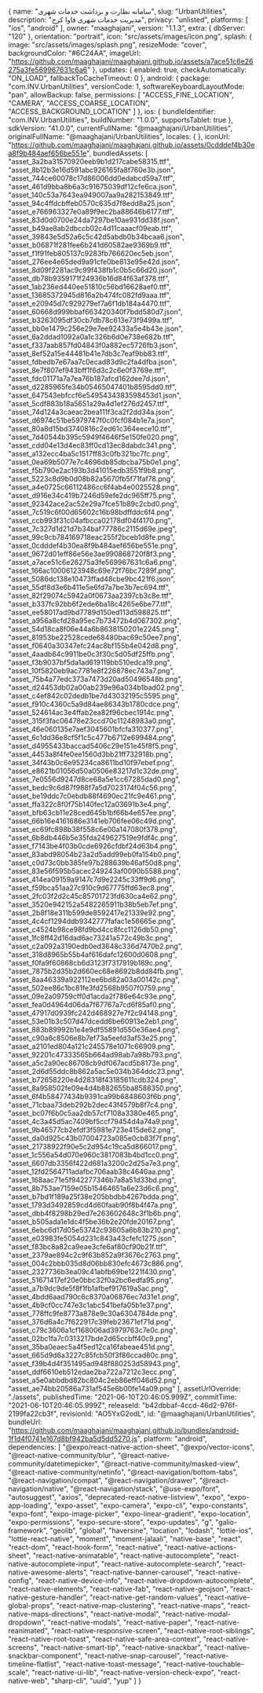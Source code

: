 {
name: "سامانه نظارت و برداشت خدمات شهری",
slug: "UrbanUtilities",
description: "مدیریت خدمات شهری فاوا کرج",
privacy: "unlisted",
platforms: [
"ios",
"android"
],
owner: "maaghajani",
version: "1.1.3",
extra: {
dbServer: "120"
},
orientation: "portrait",
icon: "src/assets/images/icon.png",
splash: {
image: "src/assets/images/splash.png",
resizeMode: "cover",
backgroundColor: "#6C24AA",
imageUrl: "https://github.com/maaghajani/maaghajani.github.io/assets/a7ace51c6e26275a3fe569967631c6a6"
},
updates: {
enabled: true,
checkAutomatically: "ON_LOAD",
fallbackToCacheTimeout: 0
},
android: {
package: "com.INV.UrbanUtilities",
versionCode: 1,
softwareKeyboardLayoutMode: "pan",
allowBackup: false,
permissions: [
"ACCESS_FINE_LOCATION",
"CAMERA",
"ACCESS_COARSE_LOCATION",
"ACCESS_BACKGROUND_LOCATION"
]
},
ios: {
bundleIdentifier: "com.INV.UrbanUtilities",
buildNumber: "1.0.0",
supportsTablet: true
},
sdkVersion: "41.0.0",
currentFullName: "@maaghajani/UrbanUtilities",
originalFullName: "@maaghajani/UrbanUtilities",
locales: { },
iconUrl: "https://github.com/maaghajani/maaghajani.github.io/assets/0cdddef4b30ea8f9b484aef656be551e",
bundledAssets: [
"asset_3a2ba31570920eeb9b1d217cabe58315.ttf",
"asset_8b12b3e16d591abc926165fa8f760e3b.json",
"asset_744ce60078c17d86006dd0edabcd59a7.ttf",
"asset_461d9bba8b6a3c91675039df12cfe6ca.json",
"asset_140c53a7643ea949007aa9a282153849.ttf",
"asset_94c4ffdcbffeb0570c635d7f8edd8a25.json",
"asset_e766963327e0a89f9ec2ba88646b6177.ttf",
"asset_83d0d0700e24da7297be10ae931dd38f.json",
"asset_b49ae8ab2dbccb02c4d11caaacf09eab.ttf",
"asset_39843e5d52a6c5c42d5abdb0b34bcaa6.json",
"asset_b06871f281fee6b241d60582ae9369b9.ttf",
"asset_f1f91feb805137c9283fb766620ec5eb.json",
"asset_276ee4e65ded9a91cfe0be813e95e42d.json",
"asset_8d09f2281ac9c99f438fb1c0b5c66d20.json",
"asset_db78b9359171f24936b16d84f63af378.ttf",
"asset_1ab236ed440ee51810c56bd16628aef0.ttf",
"asset_13685372945d816a2b474fc082fd9aaa.ttf",
"asset_e20945d7c929279ef7a6f1db184a4470.ttf",
"asset_60668d999bbaf663420340f7bdd580d7.json",
"asset_b3263095df30cb7db78c613e73f9499a.ttf",
"asset_bb0e1479c256e29e7ee92433a5e4b43e.json",
"asset_6a2ddad1092a0a1c326b6d0e738e682b.ttf",
"asset_f337aab857fd04843f0a882ec5726fb3.json",
"asset_8ef52a15e44481b41e7db3c7eaf9bb83.ttf",
"asset_fdbedb7e67aa7c0ecad83d9c2fa4dfba.json",
"asset_8e7f807ef943bff1f6d3c2c6e0f3769e.ttf",
"asset_fdc01171a7a7ea76b187afcd162dee7d.json",
"asset_d2285965fe34b05465047401b8595dd0.ttf",
"asset_647543ebfccf6e5495434383598453d1.json",
"asset_5cdf883b18a5651a29a4d1ef276d2457.ttf",
"asset_74d124a3caeac2bea111f3ca2f2dd34a.json",
"asset_d6974c51be5979747f0c0fcf084b1e7a.json",
"asset_80a8d15bd3740816c2ed61c364eece10.ttf",
"asset_7d40544b395c5949f4646f5e150fe020.png",
"asset_cdd04e13d4ec83ff0cd13ec8dabdc341.png",
"asset_a132ecc4ba5c1517ff83c0fb321bc7fc.png",
"asset_0ea69b5077e7c4696db85dbcba75b0e1.png",
"asset_f5b790e2ac193b3d41015edb3551f9b8.png",
"asset_5223c8d9b0d08b82a5670fb5f71faf78.png",
"asset_a4e0725c66112486cc6f4ab4e0025528.png",
"asset_d916e34c419b7246d59efe2dc965ff75.png",
"asset_92342ace2ac52e29a7fce51b89c2cbd0.png",
"asset_7c519c6f00d65602c16b98bdffddc6f4.png",
"asset_ccb993f31c04afbcca02178df04f4170.png",
"asset_7c327d1d21d7b34baf77786c2115d69e.jpeg",
"asset_99c9cb784169718eac255f2bceb1d8fe.png",
"asset_0cdddef4b30ea8f9b484aef656be551e.png",
"asset_9672d01eff86e56e3ae990868720f8f3.png",
"asset_a7ace51c6e26275a3fe569967631c6a6.png",
"asset_166ac10006123948c69e72f76bc7289f.png",
"asset_5086dc138e10473ffad48cbe9bc421f6.json",
"asset_55df8d3e6b411e5e6fd7a7be3b7ec694.ttf",
"asset_82f29074c5942a0f0673aa2397cb3c8e.ttf",
"asset_b337fc92bb6f2ede6ba18c4265e6be77.ttf",
"asset_ee58017ad9bd7789d150ed113d598825.ttf",
"asset_a956a8cfd28a95ec7b73472b4d067302.png",
"asset_54d18ca8f06e44a6b8638150201e2245.png",
"asset_81953be22528cede68480bac69c50ee7.png",
"asset_f0640a30347efc24ac8bf155b4e042d8.png",
"asset_4aadb64c9911be0c3f30c5d05df25ffb.png",
"asset_f3b9037bf5da1ad619119bb510edca19.png",
"asset_10f5820eb9ac7781e8f226878ec743a7.png",
"asset_75b4a77edc373a7473d20ad50496548b.png",
"asset_d24453db02a00ab239e96a034b1bad02.png",
"asset_c4ef842c02dedb1be7d43032195c5595.png",
"asset_f910c4360c5a9d84ae86343b1780cdce.png",
"asset_524614ac3e4ffab2ea82f96cbec1914c.png",
"asset_315f3fac06478e23ccd70c11248983a0.png",
"asset_46e060135e7aef3045601bfcfa310377.png",
"asset_6c1dd36e8cf5f1c5c477b6712e699484.png",
"asset_d4955433baccad5406c29e151e45f8f5.png",
"asset_4453a8f4fe0ee1560d3bb21ff732918b.png",
"asset_34f43b0c6e95234ca8611bd10f97ebef.png",
"asset_e8621b01056d50a0506e83217d1c32de.png",
"asset_7e0556d9247d8ce68a5e1cc67285dad0.png",
"asset_bedc9c6d87f988f7a5d7023174f04c56.png",
"asset_be19ddc7c0ebdb88f4690ec21fc9e461.png",
"asset_ffa322c8f0f75b140fec12a03691b3e4.png",
"asset_bfb63cb11e28ced645b1bf66b4e657ee.png",
"asset_66b16e4161686e3141eb706fee06c49d.png",
"asset_ec69fc898b38f558c6e00a147080f378.png",
"asset_6b8db446b5e35fda249627519e9fdf4c.png",
"asset_f7143be4f03b0cde6926cfdbf24d63b4.png",
"asset_83abd98054b23a2d5add99eb0fa154b0.png",
"asset_c0d73c0bb385fe97b288639b46af50d8.png",
"asset_83e56f595b5acec249243af0090b5588.png",
"asset_414ea09159a9147c7d9e2245c33ff9d6.png",
"asset_f59bca51aa27c910c9d67775ffd63ec8.png",
"asset_2fc03f2d2c45c85701723fd630ca4e62.png",
"asset_3520e942152a5482265911b38b5eb7ef.png",
"asset_2b8f18e311b599de8592417e21339e92.png",
"asset_4c4cf1294ddb9342777fafac1e56665e.png",
"asset_c4524b98ce98fd9bd4cc8fcc1126db50.png",
"asset_1fc8ff42d16dad6ac73241a572c49b3c.png",
"asset_c2a092a3190edb0ed3648c336d7470b2.png",
"asset_318d8965b55b4af616dafc12600d0608.png",
"asset_f0fa9f60868cb6d3123f7317919b189c.png",
"asset_7875b2d35b2d660ec68e8692b8dd84fb.png",
"asset_8aa46339a922112ee6bd82a03a00142c.png",
"asset_502ee86c1bc81fe3fd2568b9507f0759.png",
"asset_09e2a09759cff0d1acda2f786e64c93e.png",
"asset_fea0d4964d06da7f67767a7cd6f85af0.png",
"asset_47917d0939fc242d468927e7f2c94148.png",
"asset_53e01b3c507d47dcedd6be60913e2eb1.png",
"asset_883b89992b1e4e9df55891d550e36ae4.png",
"asset_c90a6c8506e8b7ef73a5eefd3af53e25.png",
"asset_a2101ed804a121c245578e1071c66909.png",
"asset_92201c47333565b664ad98ab7a98b793.png",
"asset_a5c2a90ec86708cb9df067acd5b8173e.png",
"asset_2d6d55ddc8b862a5ac5e034b364ddc23.png",
"asset_b72658220e4d28318f43185611cdb324.png",
"asset_8a958502fe09e4d4b882655ba8588350.png",
"asset_6f4b58477434b9391ca99b6848603f6b.png",
"asset_71cbaa73deb292b2dec43f4579b8f7c4.png",
"asset_bc07f6b0c5aa2db57cf7108a3380e465.png",
"asset_4c3a45d5ac7409bf5ccf79454d4a74a9.png",
"asset_9b46577cb2efdf3f5981e723e415de62.png",
"asset_da0d925c43b07004723a085e0cb83f7f.png",
"asset_21738922f90e5c2d954c19ca5d866017.png",
"asset_1c556a54d070e960c3817083b4bd1cc0.png",
"asset_6607db3356f422d681a3200c2d25a7e3.png",
"asset_12fd2564711adafbc706aab38c4640aa.png",
"asset_168aac71e5f942277346b7a8a51d33bd.png",
"asset_8b753ae7159e05b15464651a6e23d6c6.png",
"asset_b7bd1f189a25f38e205bbdbb4267bdda.png",
"asset_1793d3492859cd4d60faab90f8b4f47a.png",
"asset_dbb4f8298b29ed7e263602648c3f1b6b.png",
"asset_b505ada1e1dc4f5be36b2e20fde20167.png",
"asset_6ebc6d17d05e53742c93605a6b83b210.png",
"asset_e03983fe5054d231c843a43cfefc1275.json",
"asset_f83bc8a82ca9eae3cfe6af80cf90b21f.ttf",
"asset_2379ae894c2c9f63b852a9f3676c2763.png",
"asset_004c2bbb035d8d06bb830efc4673c886.png",
"asset_2327736b3ea09c41abfb69be1221f430.png",
"asset_51671417ef20e0bbc32f0a2bc6edfa95.png",
"asset_a7b9dc9de5f8f1fb1afbef917619a5ac.png",
"asset_4bdd6aad790c6c8370a06876ec7d31e1.png",
"asset_4b9cf0cc747e3c1abc541befa05b1e37.png",
"asset_778ffc9fe8773a878e9c30a6304784de.png",
"asset_376d6a4c7f622917c39feb23671ef71d.png",
"asset_c79c3606a1cf168006ad3979763c7e0c.png",
"asset_02bc1fa7c0313217bde2d65ccbff40c9.png",
"asset_35ba0eaec5a4f5ed12ca16fabeae451d.png",
"asset_665d9d6a3227c85fcb50f3f86ccad80c.png",
"asset_f39b4d4f351495ad948f880253d58943.png",
"asset_ddf6610eb512edae2ba722a7212c3ecc.png",
"asset_a5e0abbdbd82bc804c2eb86eff046d52.png",
"asset_ae74bb20586a731af545e6b00fe14a09.png"
],
assetUrlOverride: "./assets",
publishedTime: "2021-06-10T20:46:05.999Z",
commitTime: "2021-06-10T20:46:05.999Z",
releaseId: "b42dbbaf-4ccd-46d2-976f-2199fa22cb3f",
revisionId: "AO5YxG2odL",
id: "@maaghajani/UrbanUtilities",
bundleUrl: "https://github.com/maaghajani/maaghajani.github.io/bundles/android-1f1d4f0741e167d8bf942ba5d5dd5270.js",
platform: "android",
dependencies: [
"@expo/react-native-action-sheet",
"@expo/vector-icons",
"@react-native-community/blur",
"@react-native-community/datetimepicker",
"@react-native-community/masked-view",
"@react-native-community/netinfo",
"@react-navigation/bottom-tabs",
"@react-navigation/compat",
"@react-navigation/drawer",
"@react-navigation/native",
"@react-navigation/stack",
"@use-expo/font",
"autosuggest",
"axios",
"deprecated-react-native-listview",
"expo",
"expo-app-loading",
"expo-asset",
"expo-camera",
"expo-cli",
"expo-constants",
"expo-font",
"expo-image-picker",
"expo-linear-gradient",
"expo-location",
"expo-permissions",
"expo-secure-store",
"expo-updates",
"g",
"galio-framework",
"geolib",
"global",
"haversine",
"location",
"lodash",
"lottie-ios",
"lottie-react-native",
"moment",
"moment-jalaali",
"native-base",
"react",
"react-dom",
"react-hook-form",
"react-native",
"react-native-actions-sheet",
"react-native-animatable",
"react-native-autocomplete",
"react-native-autocomplete-input",
"react-native-autocomplete-search",
"react-native-awesome-alerts",
"react-native-banner-carousel",
"react-native-config",
"react-native-device-info",
"react-native-dropdown-autocomplete",
"react-native-elements",
"react-native-fab",
"react-native-geojson",
"react-native-gesture-handler",
"react-native-get-random-values",
"react-native-global-props",
"react-native-map-clustering",
"react-native-maps",
"react-native-maps-directions",
"react-native-modal",
"react-native-modal-dropdown",
"react-native-modals",
"react-native-paper",
"react-native-reanimated",
"react-native-responsive-screen",
"react-native-root-siblings",
"react-native-root-toast",
"react-native-safe-area-context",
"react-native-screens",
"react-native-smart-tip",
"react-native-snackbar",
"react-native-snackbar-component",
"react-native-snap-carousel",
"react-native-timeline-flatlist",
"react-native-toast-message",
"react-native-touchable-scale",
"react-native-ui-lib",
"react-native-version-check-expo",
"react-native-web",
"sharp-cli",
"uuid",
"yup"
]
}
